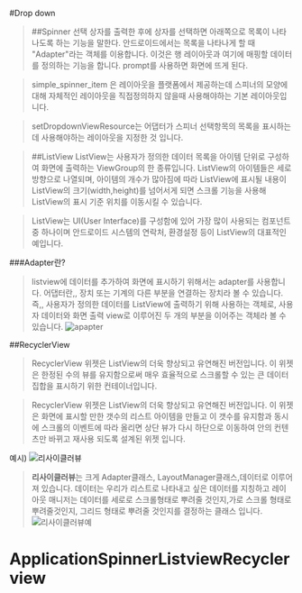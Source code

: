 #Drop down


> ##Spinner
선택 상자를 출력한 후에 상자를 선택하면 아래쪽으로 목록이 나타나도록 하는 기능을 말한다.
안드로이드에서는 목록을 나타나게 할 때 "Adapter"라는 객체를 이용합니다. 이것은 행 레이아웃과 여기에 매핑할 데이터를 정의하는 기능을 합니다.
prompt를 사용하면 화면에 뜨게 된다.


>simple_spinner_item 은 레이아웃을 플랫폼에서 제공하는데 스피너의 모양에 대해 자체적인 레이아웃을 직접정의하지 않을때 사용해야하는 기본 레이아웃입니다.


>setDropdownViewResource는 어댑터가 스피너 선택항목의 목록을 표시하는데 사용해야하는 레이아웃을 지정한 것 입니다.


>##ListView
ListView는 사용자가 정의한 데이터 목록을 아이템 단위로 구성하여 화면에 출력하는 ViewGroup의 한 종류입니다. ListView의 아이템들은 세로 방향으로 나열되며, 아이템의 개수가 많아짐에 따라 ListView에 표시될 내용이 ListView의 크기(width,height)를 넘어서게 되면 스크롤 기능을 사용해 ListView의 표시 기준 위치를 이동시킬 수 있습니다.


>ListView는 UI(User Interface)를 구성함에 있어 가장 많이 사용되는 컴포넌트 중 하나이며 안드로이드 시스템의 연락처, 환경설정 등이 ListView의 대표적인 예입니다.

###Adapter란?
>listview에 데이터를 추가하여 화면에 표시하기 위해서는 adapter를 사용합니다. 어댑터란,, 장치 또는 기계의 다른 부분을 연결하는 장치라 볼 수 있습니다. 즉,, 사용자가 정의한 데이터를 ListView에 출력하기 위해 사용하는 객체로, 사용자 데이터와 화면 출력 view로 이루어진 두 개의 부분을 이어주는 객체라 볼 수 있습니다.
![apapter](https://cdn-images-1.medium.com/max/1600/1*jm0tA6ShYwoCNKY2Pa1S0w.png)

##RecyclerView
>RecyclerView 위젯은 ListView의 더욱 향상되고 유연해진 버전입니다. 이 위젯은 한정된 수의 뷰를 유지함으로써 매우 효율적으로 스크롤할 수 있는 큰 데이터 집합을 표시하기 위한 컨테이너입니다.

>RecyclerView 위젯은 ListView의 더욱 향상되고 유연해진 버전입니다. 이 위젯은 화면에 표시할 만한 갯수의 리스트 아이템을 만들고 이 갯수를 유지함과 동시에 스크롤의 이벤트에 따라 올리면 상단 뷰가 다시 하단으로 이동하여 안의 컨텐츠만 바뀌고 재사용 되도록 설계된 위젯 입니다.
>
예시)
![리사이클러뷰](http://cfile29.uf.tistory.com/image/99ABAE3359EB3FE21716D5)


>**리사이클러뷰**는 크게 Adapter클래스, LayoutManager클래스,데이터로 이루어져 있습니다. 데이터는 우리가 리스트로 나타내고 싶은 데이터를 지칭하고 레이아웃 매니저는 데이터를 세로로 스크롤형태로 뿌려줄 것인지,가로 스크롤 형태로 뿌려줄것인지, 그리드 형태로 뿌려줄 것인지를 결정하는 클래스 입니다.
>![리사이클러뷰예](http://img1.daumcdn.net/thumb/R1920x0/?fname=http%3A%2F%2Fcfile24.uf.tistory.com%2Fimage%2F99180A3359EB7AE11E7972)
# ApplicationSpinnerListviewRecyclerview
